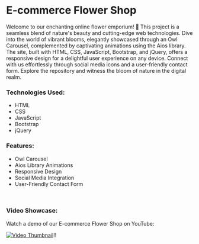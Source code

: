 <h1>E-commerce Flower Shop</h1>
<p>Welcome to our enchanting online flower emporium! 🌸 This project is a seamless blend of nature's beauty and cutting-edge web technologies. Dive into the world of vibrant blooms, elegantly showcased through an Owl Carousel, complemented by captivating animations using the Aios library. The site, built with HTML, CSS, JavaScript, Bootstrap, and jQuery, offers a responsive design for a delightful user experience on any device. Connect with us effortlessly through social media icons and a user-friendly contact form. Explore the repository and witness the bloom of nature in the digital realm.</p>

<h3>Technologies Used:</h3>
<ul>
<li>HTML</li>
<li>CSS</li>
<li>JavaScript</li>
<li>Bootstrap</li>
<li>jQuery</li>
</ul>
<h3>Features:</h3>
<ul>
<li>Owl Carousel</li>
<li>Aios Library Animations</li>
<li>Responsive Design</li>
<li>Social Media Integration</li>
<li>User-Friendly Contact Form</li>
</ul>
<br>
<h3>Video Showcase:</h3>
<p>Watch a demo of our E-commerce Flower Shop on YouTube:</p>
<a href="https://www.youtube.com/watch?v=xebH9ceae0g" target="_blank"><img src="https://github.com/hayaabduljabbar/Ecommerce-Flower-Shop/blob/master/assets/video%20thumbnail.png" alt="Video Thumbnail"></a>!!